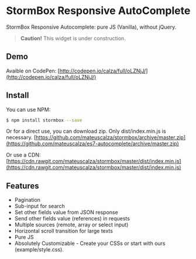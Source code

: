 # StormBox Responsive AutoComplete
StormBox Responsive Autocomplete: pure JS (Vanilla), without jQuery.

> **Caution!** This widget is under construction.

## Demo
Avaible on CodePen:
[http://codepen.io/calza/full/oLZNjJ/](http://codepen.io/calza/full/oLZNjJ/)

## Install
You can use NPM:
```sh
$ npm install stormbox --save
```

Or for a direct use, you can download zip. Only dist/index.min.js is necessary.
[https://github.com/mateuscalza/stormbox/archive/master.zip](https://github.com/mateuscalza/es7-autocomplete/archive/master.zip)

Or use a CDN:
[https://cdn.rawgit.com/mateuscalza/stormbox/master/dist/index.min.js](https://cdn.rawgit.com/mateuscalza/stormbox/master/dist/index.min.js)

## Features
* Pagination
* Sub-input for search
* Set other fields value from JSON response
* Send other fields value (references) in requests
* Multiple sources (remote, array or select input)
* Horizontal scroll transition for large texts
* Pure JS
* Absolutely Customizable - Create your CSSs or start with ours (example/style.css).
